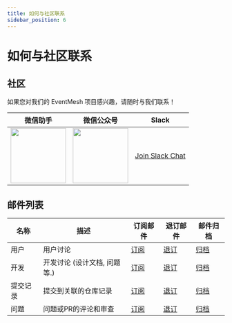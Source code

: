 ```yaml
---
title: 如何与社区联系
sidebar_position: 6
---
```


# 如何与社区联系

## 社区

如果您对我们的 EventMesh 项目感兴趣，请随时与我们联系！

| 微信助手                                              | 微信公众号                                    | Slack                                                                                                         |
|---------------------------------------------------------------|--------------------------------------------------------------|---------------------------------------------------------------------------------------------------------------|
| <img src="/images/contact/wechat-assistant.jpg" width="128"/> | <img src="/images/contact/wechat-official.jpg" width="128"/> | [Join Slack Chat](https://join.slack.com/t/the-asf/shared_invite/zt-1y375qcox-UW1898e4kZE_pqrNsrBM2g) |

## 邮件列表

|名称|描述|订阅邮件|退订邮件|邮件归档|
|-|-|-|-|-|
|用户|用户讨论|[订阅](mailto:users-subscribe@eventmesh.apache.org)|[退订](mailto:users-unsubscribe@eventmesh.apache.org)|[归档](https://lists.apache.org/list.html?users@eventmesh.apache.org)|
|开发|开发讨论 (设计文档, 问题等.)|[订阅](mailto:dev-subscribe@eventmesh.apache.org)|[退订](mailto:dev-unsubscribe@eventmesh.apache.org)|[归档](https://lists.apache.org/list.html?dev@eventmesh.apache.org)|
|提交记录|提交到关联的仓库记录| [订阅](mailto:commits-subscribe@eventmesh.apache.org) |[退订](mailto:commits-unsubscribe@eventmesh.apache.org) |[归档](https://lists.apache.org/list.html?commits@eventmesh.apache.org)|
|问题|问题或PR的评论和审查| [订阅](mailto:commits-subscribe@eventmesh.apache.org) |[退订](mailto:commits-unsubscribe@eventmesh.apache.org) |[归档](https://lists.apache.org/list.html?issues@eventmesh.apache.org)|

